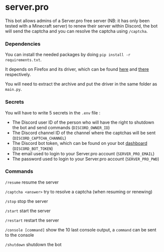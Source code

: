 # server.pro

This bot allows admins of a Server.pro free server (NB: it has only been tested with a Minecraft server) to renew their server within Discord, the bot will send the captcha and you can resolve the captcha using `/captcha`.

### Dependencies

You can install the needed packages by doing `pip install -r requirements.txt`.

It depends on Firefox and its driver, which can be found [here](https://www.mozilla.org/firefox/all/) and [there](https://github.com/mozilla/geckodriver/releases) respectively.

You will need to extract the archive and put the driver in the same folder as `main.py`.

### Secrets

You will have to write 5 secrets in the `.env` file :

* The Discord user ID of the person who will have the right to shutdown the bot and send commands (`DISCORD_OWNER_ID`)
* The Discord channel ID of the channel where the captchas will be sent (`DISCORD_CAPTCHA_CHANNEL`)
* The Discord bot token, which can be found on your bot [dashboard](https://discord.com/developers/applications) (`DISCORD_BOT_TOKEN`)
* The email used to login to your Server.pro account (`SERVER_PRO_EMAIL`)
* The password used to login to your Server.pro account (`SERVER_PRO_PWD`)

### Commands

`/resume` resume the server

`/captcha <answer>` try to resolve a captcha (when resuming or renewing)

`/stop` stop the server

`/start` start the server

`/restart` restart the server

`/console [command]` show the 10 last console output, a `command` can be sent to the console

`/shutdown` shutdown the bot

